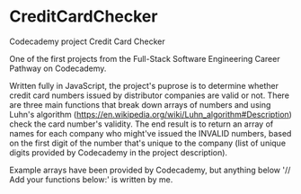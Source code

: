 # CreditCardChecker
Codecademy project Credit Card Checker

One of the first projects from the Full-Stack Software Engineering Career Pathway on Codecademy.

Written fully in JavaScript, the project's puprose is to determine whether credit card numbers issued by distributor companies are valid or not.
There are three main functions that break down arrays of numbers and using Luhn's algorithm (https://en.wikipedia.org/wiki/Luhn_algorithm#Description)
check the card number's validity. The end result is to return an array of names for each company who might've issued the INVALID numbers, based on the
first digit of the number that's unique to the company (list of unique digits provided by Codecademy in the project description).

Example arrays have been provided by Codecademy, but anything below '// Add your functions below:' is written by me.
